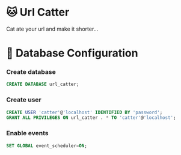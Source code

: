 # 🐱 Url Catter

Cat ate your url and make it shorter...

# 🧰 Database Configuration

### Create database

```sql
CREATE DATABASE url_catter;
```

### Create user

```sql
CREATE USER 'catter'@'localhost' IDENTIFIED BY 'password';
GRANT ALL PRIVILEGES ON url_catter . * TO 'catter'@'localhost';
```

### Enable events

```sql
SET GLOBAL event_scheduler=ON;
```

